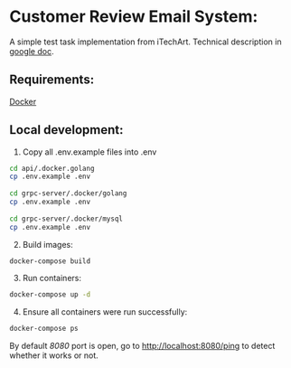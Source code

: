 Customer Review Email System:
=============================
A simple test task implementation from iTechArt.
Technical description in [google doc](https://docs.google.com/document/d/1RVXLkRCXvY1LuEW1ZurSFfEt0fC4A63Zgu6qXRkG1kE/edit).

Requirements:
-------------

[Docker](https://www.docker.com/)

Local development:
-----------------

1. Copy all .env.example files into .env
```bash
cd api/.docker.golang
cp .env.example .env
 
cd grpc-server/.docker/golang 
cp .env.example .env
 
cd grpc-server/.docker/mysql
cp .env.example .env
```

2. Build images:
```bash
docker-compose build
```

3. Run containers:
```bash
docker-compose up -d
```

4. Ensure all containers were run successfully:
```bash
docker-compose ps
```

By default *8080* port is open, go to [http://localhost:8080/ping](http://localhost:8080/ping)
to detect whether it works or not.

